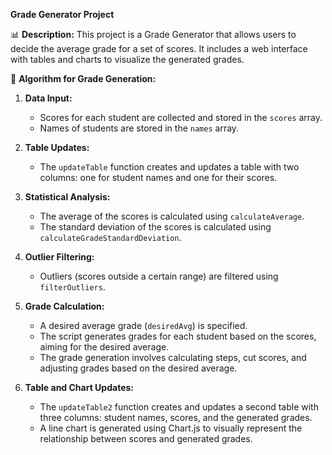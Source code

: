 **Grade Generator Project**

📊 **Description:**
This project is a Grade Generator that allows users to decide the average grade for a set of scores. It includes a web interface with tables and charts to visualize the generated grades.

🔧 **Algorithm for Grade Generation:**
1. **Data Input:**
   - Scores for each student are collected and stored in the `scores` array.
   - Names of students are stored in the `names` array.

2. **Table Updates:**
   - The `updateTable` function creates and updates a table with two columns: one for student names and one for their scores.

3. **Statistical Analysis:**
   - The average of the scores is calculated using `calculateAverage`.
   - The standard deviation of the scores is calculated using `calculateGradeStandardDeviation`.

4. **Outlier Filtering:**
   - Outliers (scores outside a certain range) are filtered using `filterOutliers`.

5. **Grade Calculation:**
   - A desired average grade (`desiredAvg`) is specified.
   - The script generates grades for each student based on the scores, aiming for the desired average.
   - The grade generation involves calculating steps, cut scores, and adjusting grades based on the desired average.

6. **Table and Chart Updates:**
   - The `updateTable2` function creates and updates a second table with three columns: student names, scores, and the generated grades.
   - A line chart is generated using Chart.js to visually represent the relationship between scores and generated grades.
